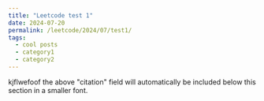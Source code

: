 ```yaml
---
title: "Leetcode test 1"
date: 2024-07-20
permalink: /leetcode/2024/07/test1/
tags:
  - cool posts
  - category1
  - category2
---
```


kjflwefoof the above "citation" field will automatically be included below this section in a smaller font.